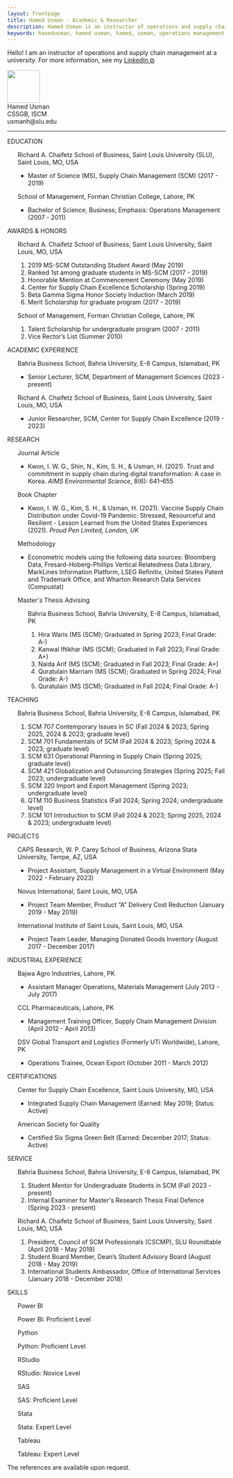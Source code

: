 ```yaml
---
layout: frontpage
title: Hamed Usman - Academic & Researcher
description: Hamed Usman is an instructor of operations and supply chain management at a university. 
keywords: hanedusman, hamed usman, hamed, usman, operations management, supply chain management, logistics, scm
---
```

<div class="headline">Hello! I am an instructor of operations and supply chain management at a university. For more information, see my <a href="https://www.linkedin.com/in/hamedusman" target="_blank" rel="noopener noreferrer">LinkedIn &#x29c9;</a></div>
<p></p>
<div class="imgntxt">
 <div class="myimg">
  <img src="../assets/hu.png" style="width:75px;height:75px;">
 </div>
  <div class="mytxt">Hamed Usman
   <br>CSSGB, ISCM
   <br>usmanh@slu.edu
  </div>
</div>

<hr class="solid">

EDUCATION

<ul style="list-style-type:none;">
 Richard A. Chaifetz School of Business, Saint Louis University (SLU), Saint Louis, MO, USA
  <ul style="list-style-type:square;">
   <li>Master of Science (MS), Supply Chain Management (SCM) (2017 - 2019)</li>
  </ul>
</ul>

<ul style="list-style-type:none;">
 School of Management, Forman Christian College, Lahore, PK
  <ul style="list-style-type:square;">
   <li>Bachelor of Science, Business; Emphasis: Operations Management (2007 - 2011)</li>
  </ul>
</ul>

AWARDS & HONORS
 <ul style="list-style-type:none;">
  Richard A. Chaifetz School of Business, Saint Louis University, Saint Louis, MO, USA
   <ol>
    <li>2019 MS-SCM Outstanding Student Award (May 2019)</li>
    <li>Ranked 1st among graduate students in MS-SCM (2017 - 2019)</li>
    <li>Honorable Mention at Commencement Ceremony (May 2019)</li>
    <li>Center for Supply Chain Excellence Scholarship (Spring 2019)</li>
    <li>Beta Gamma Sigma Honor Society Induction (March 2019)</li>
    <li>Merit Scholarship for graduate program (2017 - 2019)</li>
   </ol>
 </ul>

  <ul style="list-style-type:none;">
   School of Management, Forman Christian College, Lahore, PK
    <ol>
     <li>Talent Scholarship for undergraduate program (2007 - 2011)</li>
     <li>Vice Rector’s List (Summer 2010)</li>
    </ol>
  </ul>

ACADEMIC EXPERIENCE

<ul style="list-style-type:none;">
 Bahria Business School, Bahria University, E-8 Campus, Islamabad, PK
  <ul style="list-style-type:square;">
   <li>Senior Lecturer, SCM, Department of Management Sciences (2023 - present)</li>
  </ul>
</ul>

<ul style="list-style-type:none;">
 Richard A. Chaifetz School of Business, Saint Louis University, Saint Louis, MO, USA
  <ul style="list-style-type:square;">
   <li>Junior Researcher, SCM, Center for Supply Chain Excellence (2019 - 2023)</li>
    <!--<ul style="list-style-type:none;"><i>Mentor: Ik-Whan Kwon, Ph.D.</i>-->
  </ul>
</ul>

RESEARCH
  <ul style="list-style-type:none;">Journal Article
   <ul style="list-style-type:square;"><li>Kwon, I. W. G., Shin, N., Kim, S. H., & Usman, H. (2021). Trust and commitment in supply chain during digital transformation: A case in Korea. <i>AIMS Environmental Science</i>, 8(6): 641–655</li>
   </ul>
  </ul>

 <ul style="list-style-type:none;">Book Chapter
  <ul style="list-style-type:square;"><li>Kwon, I. W. G., Kim, S. H., & Usman, H. (2021). Vaccine Supply Chain Distribution under Covid-19 Pandemic: Stressed, Resourceful and Resilient - Lesson Learned from the United States Experiences (2021). <i>Proud Pen Limited, London, UK</i></li>
  </ul>
 </ul>

 <ul style="list-style-type:none;">Methodology
   <ul style="list-style-type:square;"><li>Econometric models using the following data sources: Bloomberg Data, Fresard-Hoberg-Phillips Vertical Relatedness Data Library, MarkLines Information Platform, LSEG Refinitiv, United States Patent and Trademark Office, and Wharton Research Data Services (Compustat)</li>
  </ul>
 </ul>

  <ul style="list-style-type:none;">Master's Thesis Advising
   <ul style="list-style-type:none;">Bahria Business School, Bahria University, E-8 Campus, Islamabad, PK
    <ol>
     <li>Hira Waris (MS (SCM); Graduated in Spring 2023; Final Grade: A-)</li>
      <!--<ul style="list-style-type:none;"><li>- Thesis Title: <i>The relationship between inventory leanness, dynamism, and sustainability of firms: In context of US-based clean 200 companies</i></li></ul>-->
     <li>Kanwal Iftikhar (MS (SCM); Graduated in Fall 2023; Final Grade: A+)</li>
     <li>Naida Arif (MS (SCM); Graduated in Fall 2023; Final Grade: A+)</li>
     <li>Quratulain Marriam (MS (SCM); Graduated in Spring 2024; Final Grade: A-)</li>
     <li>Quratulain (MS (SCM); Graduated in Fall 2024; Final Grade: A-)</li>
    </ol>
   </ul>
  </ul>

TEACHING
 <ul style="list-style-type:none;">
  Bahria Business School, Bahria University, E-8 Campus, Islamabad, PK
   <ol>
    <li>SCM 707 Contemporary Issues in SC (Fall 2024 & 2023; Spring 2025, 2024 & 2023; graduate level)</li>
    <li>SCM 701 Fundamentals of SCM (Fall 2024 & 2023; Spring 2024 & 2023; graduate level)</li>
    <li>SCM 631 Operational Planning in Supply Chain (Spring 2025; graduate level)</li>
    <li>SCM 421 Globalization and Outsourcing Strategies (Spring 2025; Fall 2023; undergraduate level)</li>
    <li>SCM 320 Import and Export Management (Spring 2023; undergraduate level)</li>
    <li>QTM 110 Business Statistics (Fall 2024; Spring 2024; undergraduate level)</li>
    <li>SCM 101 Introduction to SCM (Fall 2024 & 2023; Spring 2025, 2024 & 2023; undergraduate level)</li>
   </ol>
 </ul>

PROJECTS

  <ul style="list-style-type:none;">
  CAPS Research, W. P. Carey School of Business, Arizona Stata University, Tempe, AZ, USA
   <ul style="list-style-type:square;">
    <li>Project Assistant, Supply Management in a Virtual Environment (May 2022 - February 2023)</li>
   </ul> 
 </ul>
 
 <ul style="list-style-type:none;">
  Novus International, Saint Louis, MO, USA
   <ul style="list-style-type:square;">
    <li>Project Team Member, Product “A” Delivery Cost Reduction (January 2019 - May 2019)</li>
   </ul> 
 </ul>

 <ul style="list-style-type:none;">
  International Institute of Saint Louis, Saint Louis, MO, USA
   <ul style="list-style-type:square;">
    <li>Project Team Leader, Managing Donated Goods Inventory (August 2017 - December 2017)</li>
   </ul>
 </ul>

INDUSTRIAL EXPERIENCE

 <ul style="list-style-type:none;">
  Bajwa Agro Industries, Lahore, PK
   <ul style="list-style-type:square;">
    <li>Assistant Manager Operations, Materials Management (July 2013 - July 2017)</li>
   </ul>
 </ul>

  <ul style="list-style-type:none;">
   CCL Pharmaceuticals, Lahore, PK
   <ul style="list-style-type:square;">
    <li>Management Training Officer, Supply Chain Management Division (April 2012 - April 2013)</li>
   </ul>
 </ul>

 <ul style="list-style-type:none;">
  DSV Global Transport and Logistics (Formerly UTi Worldwide), Lahore, PK
   <ul style="list-style-type:square;">
    <li>Operations Trainee, Ocean Export (October 2011 - March 2012)</li>
   </ul>
 </ul>

CERTIFICATIONS

 <ul style="list-style-type:none;">
  Center for Supply Chain Excellence, Saint Louis University, MO, USA
   <ul style="list-style-type:square;">
    <li>Integrated Supply Chain Management (Earned: May 2019; Status: Active)</li>
   </ul>
 </ul>

  <ul style="list-style-type:none;">
  American Society for Quality
   <ul style="list-style-type:square;">
    <li>Certified Six Sigma Green Belt (Earned: December 2017; Status: Active)</li>
   </ul>
 </ul>

SERVICE

<ul style="list-style-type:none;">
  Bahria Business School, Bahria University, E-8 Campus, Islamabad, PK
   <ol>
    <li>Student Mentor for Undergraduate Students in SCM (Fall 2023 - present)</li>
    <li>Internal Examiner for Master's Research Thesis Final Defence (Spring 2023 - present)</li>
    </ol>
 </ul>

 
 <ul style="list-style-type:none;">
  Richard A. Chaifetz School of Business, Saint Louis University, Saint Louis, MO, USA
   <ol>
    <li>President, Council of SCM Professionals (CSCMP), SLU Roundtable (April 2018 - May 2019)</li>
    <li>Student Board Member, Dean’s Student Advisory Board (August 2018 - May 2019)</li>
    <li>International Students Ambassador, Office of International Services (January 2018 - December 2018)</li>
    </ol>
 </ul>

SKILLS
 <ul style="list-style-type:none;">

  <div class="skillbarbackground">
   <div class="skillrange powerbi"></div></div>
    <div class="tooltip"><p>Power BI</p>
     <span class="tooltiptext">Power BI: Proficient Level</span></div>
 
 <div class="skillbarbackground">
  <div class="skillrange python"></div></div>
   <div class="tooltip"><p>Python</p>
    <span class="tooltiptext">Python: Proficient Level</span></div>

 <div class="skillbarbackground">
  <div class="skillrange rstudio"></div></div>
   <div class="tooltip"><p>RStudio</p>
    <span class="tooltiptext">RStudio: Novice Level</span></div>
  
 <div class="skillbarbackground">
  <div class="skillrange sas"></div></div>
   <div class="tooltip"><p>SAS</p>
    <span class="tooltiptext">SAS: Proficient Level</span></div>
  
 <div class="skillbarbackground">
  <div class="skillrange stata"></div></div>
   <div class="tooltip"><p>Stata</p>
    <span class="tooltiptext">Stata: Expert Level</span></div>
  
  <div class="skillbarbackground">
   <div class="skillrange tableau"></div></div>
    <div class="tooltip"><p>Tableau</p>
    <span class="tooltiptext">Tableau: Expert Level</span></div>
</ul>
<p>The references are available upon request.</p>
<!-- <p>Hamed Usman is a Senior Lecturer of supply chain management at Bahria Business School, <a href="https://www.bahria.edu.pk">Bahria University</a>, Islamabad, Pakistan. Prior to joining Bahria Business School, he was a Junior Researcher at <a href="https://www.slu.edu/business">Richard A. Chaifetz School of Business</a>, <a href="https://www.slu.edu">Saint Louis University</a>.</p>
<p>His academic achievements have been recognized by various awards including 2019 Supply Chain Management Outstanding Graduate Student Award at Saint Louis University; honorable mention at Saint Louis University's Commencement Ceremony; and lifetime induction in <a href="https://www.betagammasigma.org">Beta Gamma Sigma Honor Society</a>. He has also accomplished many academic scholarships such as <a href="https://www.slu.edu/business/centers/supply-chain-excellence/index.php">Center for Supply Chain Excellence</a> Scholarship at Saint Louis University and Full Talent Scholarship at <a href="https://www.fccollege.edu.pk">Forman Christian College (A Chartered University)</a>.</p>
<p>He received his <a href="https://www.slu.edu/business/graduate/supply-chain-management">Master of Science in Supply Chain Management</a> from Richard A. Chaifetz School of Business, Saint Louis University and <a href="https://www.fccollege.edu.pk/baccalaureate-in-business/">Baccalaureate in Business (Operations Management)</a> from School of Management, Forman Christian College (A Chartered University). He worked on projects with <a href="https://www.capsresearch.org">CAPS Research</a> at <a href="https://wpcarey.asu.edu/">W. P. Carey School of Business</a> <a href="https://www.asu.edu">(Arizona Stata University)</a>, <a href="https://www.novusint.com">Novus International</a> and <a href="https://www.iistl.org">International Institute of Saint Louis</a>.</p>

<hr class="solid">

<h6>ANALYTICAL COMPETENCIES</h6>
 <ul style="list-style-type:none;">
 
 <div class="skillbarbackgroundmain">
  <div class="skillrangemain pythonmain">Proficient Level</div></div>
   <div class="tooltip"><p>Python</p>
    <span class="tooltiptext">Python: Proficient Level</span></div>

 <div class="skillbarbackgroundmain">
  <div class="skillrangemain sasmain">Proficient Level</div></div>
   <div class="tooltip"><p>SAS</p>
    <span class="tooltiptext">SAS: Proficient Level</span></div>
  
 <div class="skillbarbackgroundmain">
  <div class="skillrangemain statamain">Expert Level</div></div>
   <div class="tooltip"><p>Stata</p>
    <span class="tooltiptext">Stata: Expert Level</span></div>
  
 <div class="skillbarbackgroundmain">
  <div class="skillrangemain tableaumain">Expert Level</div></div>
   <div class="tooltip"><p>Tableau</p>
    <span class="tooltiptext">Tableau: Expert Level</span></div>
 </ul>

<hr class="solid">

<h6>CONTACT</h6>
<p>A curious mind with an endless quest for answers</p>

Hamed Usman, MS, ISCM, CSSGB<br/>
Sr. Lecturer, Bahria Business School<br/>
Email: hamed.buic@bahria.edu.pk<br/>
Phone: +92-51-9260002 (Ext. 1424)<br/>
D3, XC, Bahria University, Islamabad<br/>

<hr class="solid">

<h6>LINKS</h6>
<ul>
  <li><a href="https://orcid.org/0000-0003-3755-9345" target="_blank" rel="noopener noreferrer">ORCiD &#x29c9;</a></li>
  <li><a href="https://www.linkedin.com/in/hamedusman" target="_blank" rel="noopener noreferrer">LinkedIn &#x29c9;</a></li>
  <!--<li><a href="https://scholar.google.com/citations?user=wVuB9pAAAAAJ" target="_blank" rel="noopener noreferrer">Google Scholar &#x29c9;</a></li>
  <li><a href="https://www.webofscience.com/wos/author/record/HKO-5681-2023" target="_blank" rel="noopener noreferrer">Web of Science &#x29c9;</a></li>
</ul> -->
